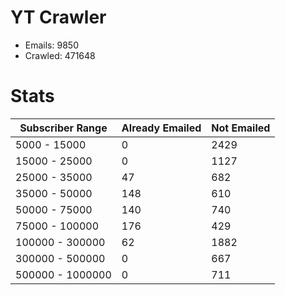 # YT Crawler
- Emails: 9850
- Crawled: 471648

# Stats
| Subscriber Range  | Already Emailed | Not Emailed |
|-------|-------|-------|
| 5000 - 15000 | 0 | 2429 |
| 15000 - 25000 | 0 | 1127 |
| 25000 - 35000 | 47 | 682 |
| 35000 - 50000 | 148 | 610 |
| 50000 - 75000 | 140 | 740 |
| 75000 - 100000 | 176 | 429 |
| 100000 - 300000 | 62 | 1882 |
| 300000 - 500000 | 0 | 667 |
| 500000 - 1000000 | 0 | 711 |
